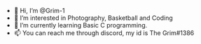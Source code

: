 - 👋 Hi, I’m @Grim-1
- 👀 I’m interested in Photography, Basketball and Coding
- 🌱 I’m currently learning Basic C programming.
- 📫 You can reach me through discord, my id is The Grim#1386

<!---
Grim-1/Grim-1 is a ✨ special ✨ repository because its `README.md` (this file) appears on your GitHub profile.
You can click the Preview link to take a look at your changes.
--->

